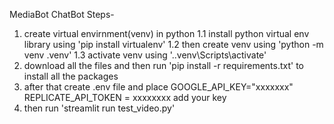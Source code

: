 MediaBot ChatBot
Steps- 
1. create virtual envirnment(venv) in python
   1.1 install python virtual env library using 'pip install virtualenv'
   1.2 then create venv using 'python -m venv .venv'
   1.3 activate venv using '.\.venv\Scripts\activate'
2. download all the files and then run 'pip install -r requirements.txt' to install all the packages
3. after that create .env file and place
   GOOGLE_API_KEY="xxxxxxx"
   REPLICATE_API_TOKEN = xxxxxxxx
   add your key
4. then run 'streamlit run test_video.py'
